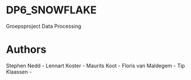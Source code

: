 # DP6_SNOWFLAKE
Groepsproject Data Processing 

# Authors
Stephen Nedd -
Lennart Koster - 
Maurits Koot -
Floris van Maldegem -
Tip Klaassen -
